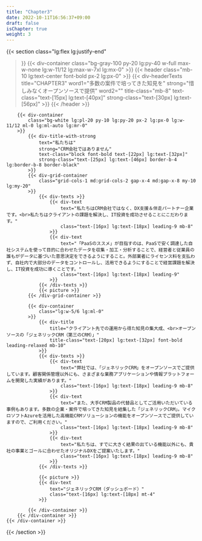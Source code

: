 ```yaml
---
title: "Chapter3"
date: 2022-10-11T16:56:37+09:00
draft: false
isChapter: true
weight: 3
---
```

{{< section
    class="lg:flex lg:justify-end"
>}}
    {{< div-container 
        class="bg-gray-100 py-20 lg:py-40 w-full max-w-none lg:w-11/12 lg:max-w-7xl lg:mx-0"
    >}}
        {{< header
            class="mb-10 lg:text-center font-bold px-2 lg:px-0"
        >}}
            {{< div-headerTexts
                title="CHAPTER3"
                word1="多数の案件で培ってきた知見を"
                strong="惜しみなくオープンソースで提供"
                word2=""
                title-class="mb-8"
                text-class="text-[15px] lg:text-[40px]"
                strong-class="text-[30px] lg:text-[56px]"
            >}}
        {{< /header >}}

        {{< div-container
            class="bg-white lg:pl-20 py-10 lg:py-20 px-2 lg:px-0 lg:w-11/12 ml-0 lg:ml-auto lg:mr-0"
        >}}
            {{< div-title-with-strong 
                text="私たちは"
                strong="CRM会社ではありません"
                text-class="block font-bold text-[22px] lg:text-[32px]"
                strong-class="text-[25px] lg:text-[46px] border-b-4 lg:border-b-8 border-black"
            >}}
            {{< div-grid-container 
                class="grid-cols-1 md:grid-cols-2 gap-x-4 md:gap-x-8 my-10 lg:my-20"
            >}}
                {{< div-texts >}}
                    {{< div-text
                        text="私たちはCRM会社ではなく、DX支援＆伴走パートナー企業です。<br>私たちはクライアントの課題を解決し、IT投資を成功させることにこだわります。"
                        class="text-[16px] lg:text-[18px] leading-9 mb-8"
                    >}} 
                    {{< div-text
                        text="「PaaSのススメ」が目指すのは、PaaSで安く調達した自社システムを使って目的に合わせたデータを収集・加工・分析することで、経営者と従業員の誰もがデータに基づいた意思決定をできるようにすること。外部業者にライセンス料を支払わず、自社内で大部分のデータをコントロールし、活用できるようにすることで経営課題を解決し、IT投資を成功に導くことです。" 
                        class="text-[16px] lg:text-[18px] leading-9"
                    >}} 
                {{< /div-texts >}}
                {{< picture >}}
            {{< /div-grid-container >}}

            {{< div-container
                class="lg:w-5/6 lg:ml-0"
            >}}
                {{< div-title
                    title="クライアント先での運用から得た知見の集大成、<br>オープンソースの「ジェネリックCRM（第三のCRM）」"
                    title-class="text-[20px] lg:text-[32px] font-bold leading-relaxed mb-10"
                >}}
                {{< div-texts >}}
                    {{< div-text
                        text="弊社では、「ジェネリックCRM」をオープンソースでご提供しています。顧客関係管理以外にも、さまざまな業務アプリケーションや情報プラットフォームを開発した実績があります。"
                        class="text-[16px] lg:text-[18px] leading-9 mb-8"
                    >}} 
                    {{< div-text
                        text="また、大手CRM製品の代替品としてご活用いただいている事例もあります。多数の企業・案件で培ってきた知見を結集した「ジェネリックCRM」。マイクロソフトAzureを活用した高機能CRMソリューションの機能をオープンソースでご提供していますので、ご利用ください。"
                        class="text-[16px] lg:text-[18px] leading-9 mb-8"
                    >}} 
                    {{< div-text
                        text="私たちは、すでに大きく結果の出ている機能以外にも、貴社の事業とゴールに合わせたオリジナルDXをご提案いたします。"
                        class="text-[16px] lg:text-[18px] leading-9 mb-8"
                    >}} 
                {{< /div-texts >}}

                {{< picture >}}
                {{< div-text
                    text="ジェネリックCRM（ダッシュボード）"
                    class="text-[16px] lg:text-[18px] mt-4"
                >}} 

            {{< /div-container >}}
        {{< /div-container >}}
    {{< /div-container >}}
{{< /section >}}
